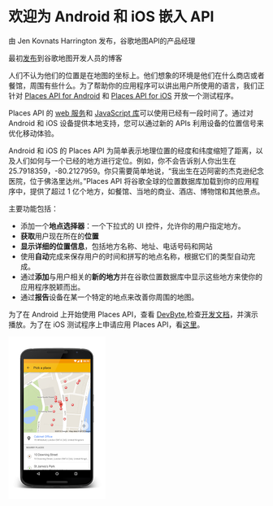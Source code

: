 # 欢迎为 Android 和 iOS 嵌入 API 

由 Jen Kovnats Harrington 发布，谷歌地图API的产品经理 

最初[发布](http://googlegeodevelopers.blogspot.com/2015/03/hello-places-api-for-android-and-ios.html)到谷歌地图开发人员的博客 

人们不认为他们的位置是在地图的坐标上。他们想象的环境是他们在什么商店或者餐馆，周围有些什么。为了帮助你的应用程序可以讲出用户所使用的语言，我们正针对 [Places API for Android](https://developers.google.com/places/android?utm_campaign=placesapi-315&utm_source=dac&utm_medium=blog) 和 [Places API for iOS](https://developers.google.com/places/ios?utm_campaign=placesapi-315&utm_source=dac&utm_medium=blog) 开放一个测试程序。 

Places API 的 [web 服务](https://developers.google.com/places/webservice/?utm_campaign=placesapi-315&utm_source=dac&utm_medium=blog)和 [JavaScript 库](https://developers.google.com/places/javascript/?utm_campaign=placesapi-315&utm_source=dac&utm_medium=blog)可以使用已经有一段时间了。通过对 Android 和 iOS 设备提供本地支持，您可以通过新的 APIs 利用设备的位置信号来优化移动体验。 

Android 和 iOS 的 Places API 为简单表示地理位置的经度和纬度缩短了距离，以及人们如何与一个已经的地方进行定位。例如，你不会告诉别人你出生在 25.7918359，-80.2127959。你只需要简单地说，“我出生在迈阿密的杰克逊纪念医院，位于佛洛里达州。”Places API 将谷歌全球的位置数据库加载到你的应用程序中，提供了超过 1 亿个地方，如餐馆、当地的商业、酒店、博物馆和其他景点。 

主要功能包括： 

- 添加一个**地点选择器**：一个下拉式的 UI 控件，允许你的用户指定地方。
- **获取**用户现在所在的**位置**
- **显示详细的位置信息**，包括地方名称、地址、电话号码和网站
- 使用**自动**完成来保存用户的时间和拼写的地点名称，根据它们的类型自动完成。
- 通过**添加**与用户相关的**新的地方**并在谷歌位置数据库中显示这些地方来使你的应用程序脱颖而出。
- 通过**报告**设备在某一个特定的地点来改善你周围的地图。 

为了在 Android 上开始使用 Places API，查看 [DevByte](https://www.youtube.com/watch?v=xPo3gfTXXOQ),检查[开发文档](https://developers.google.com/places/android?utm_campaign=placesapi-315&utm_source=dac&utm_medium=blog)，并演示播放。为了在 iOS 测试程序上申请应用 Places API，看[这里](https://developers.google.com/places/ios/?utm_campaign=placesapi-315&utm_source=dac&utm_medium=blog)。

![嵌入 API](../images/image022.png) 

